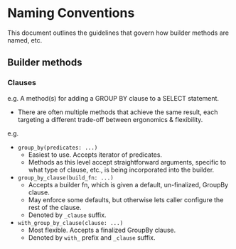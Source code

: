 # Naming Conventions

This document outlines the guidelines that govern how builder methods are named, etc.

## Builder methods

### Clauses

e.g. A method(s) for adding a GROUP BY clause to a SELECT statement.

- There are often multiple methods that achieve the same result, each targeting a
  different trade-off between ergonomics & flexibility.

e.g.
- `group_by(predicates: ...)`
  - Easiest to use. Accepts iterator of predicates.
  - Methods as this level accept straightforward arguments, specific to what type of clause, etc., is being 
    incorporated into the builder.
- `group_by_clause(build_fn: ...)`
  - Accepts a builder fn, which is given a default, un-finalized, GroupBy clause.
  - May enforce some defaults, but otherwise lets caller configure the rest of the clause.
  - Denoted by `_clause` suffix.
- `with_group_by_clause(clause: ...)`
  - Most flexible. Accepts a finalized GroupBy clause.
  - Denoted by `with_` prefix and `_clause` suffix.